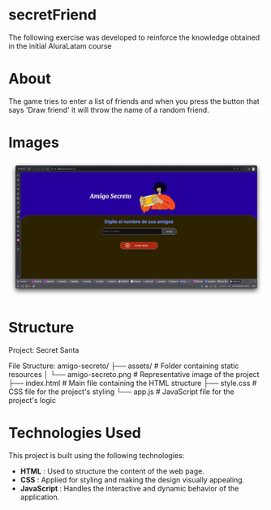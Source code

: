 # secretFriend

The following exercise was developed to reinforce the knowledge obtained in the initial AluraLatam course

# About

The game tries to enter a list of friends and when you press the button that says 'Draw friend' it will throw the name of a random friend.

# Images

![Amigo Secreto](assets/challengeAluraLatam.png)

# Structure


Project: Secret Santa

File Structure:
amigo-secreto/
├── assets/                  # Folder containing static resources
 │   └── amigo-secreto.png    # Representative image of the project
├── index.html               # Main file containing the HTML structure
├── style.css                # CSS file for the project's styling
└── app.js                   # JavaScript file for the project's logic




# Technologies Used

This project is built using the following technologies:

* **HTML** : Used to structure the content of the web page.
* **CSS** : Applied for styling and making the design visually appealing.
* **JavaScript** : Handles the interactive and dynamic behavior of the application.
